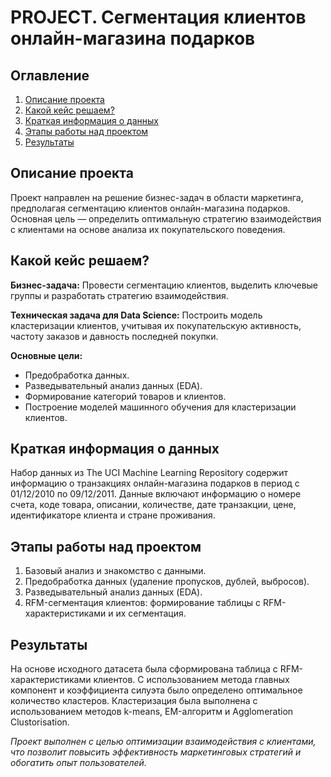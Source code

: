 # PROJECT. Сегментация клиентов онлайн-магазина подарков

## Оглавление

1. [Описание проекта](#описание-проекта)
2. [Какой кейс решаем?](#какой-кейс-решаем)
3. [Краткая информация о данных](#краткая-информация-о-данных)
4. [Этапы работы над проектом](#этапы-работы-над-проектом)
5. [Результаты](#результаты)

## Описание проекта

Проект направлен на решение бизнес-задач в области маркетинга, предполагая сегментацию клиентов онлайн-магазина подарков. Основная цель — определить оптимальную стратегию взаимодействия с клиентами на основе анализа их покупательского поведения.

## Какой кейс решаем?

**Бизнес-задача:** Провести сегментацию клиентов, выделить ключевые группы и разработать стратегию взаимодействия.

**Техническая задача для Data Science:** Построить модель кластеризации клиентов, учитывая их покупательскую активность, частоту заказов и давность последней покупки.

**Основные цели:**
- Предобработка данных.
- Разведывательный анализ данных (EDA).
- Формирование категорий товаров и клиентов.
- Построение моделей машинного обучения для кластеризации клиентов.

## Краткая информация о данных

Набор данных из The UCI Machine Learning Repository содержит информацию о транзакциях онлайн-магазина подарков в период с 01/12/2010 по 09/12/2011. Данные включают информацию о номере счета, коде товара, описании, количестве, дате транзакции, цене, идентификаторе клиента и стране проживания.

## Этапы работы над проектом

1. Базовый анализ и знакомство с данными.
2. Предобработка данных (удаление пропусков, дублей, выбросов).
3. Разведывательный анализ данных (EDA).
4. RFM-сегментация клиентов: формирование таблицы с RFM-характеристиками и их сегментация.

## Результаты

На основе исходного датасета была сформирована таблица с RFM-характеристиками клиентов. С использованием метода главных компонент и коэффициента силуэта было определено оптимальное количество кластеров. Кластеризация была выполнена с использованием методов k-means, EM-алгоритм и Agglomeration Clustorisation.

*Проект выполнен с целью оптимизации взаимодействия с клиентами, что позволит повысить эффективность маркетинговых стратегий и обогатить опыт пользователей.*
